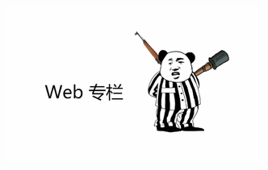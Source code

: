 <img src="../.vuepress/public/image-20200412223516186.png" alt="image-20200412223516186" style="zoom:150%;" />